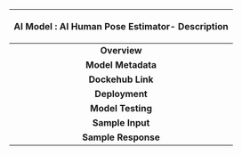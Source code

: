 ﻿

|<p></p><p>**AI Model : AI Human Pose Estimator- Description**</p><p></p>|
| :-: |
|**Overview**|<p>This model generates captions from a fixed vocabulary that describe the contents of images in the COCO Dataset. The model consists of an encoder model - a deep convolutional net using the Inception-v3 architecture trained on ImageNet-2012 data - and a decoder model - an LSTM network that is trained conditioned on the encoding from the image encoder model. The input to the model is an image, and the output is a sentence describing the image content.<br><br>The model is based on the Show and Tell Image Caption Generator Model.</p><p></p>|
|**Model Metadata**|<p>Domain : Vision</p><p>Application : Human Pose Estimation</p><p>Industry : Multi</p><p>Framework : Tensorflow</p><p>Training Data : COCO</p><p>Input Data Format : Image File</p>|
|**Dockehub Link**|https://hub.docker.com/r/codait/max-human-pose-estimator|
|**Deployment**|<p>Deployment from dockerhub:</p><p>docker run -it -p 5000:5000 codait/max-human-pose-estimator</p>|
|**Model Testing** |curl -X POST "http://localhost:5000/model/predict" -H "accept: application/json" -H "Content-Type: multipart/form-data" -F "file=@dance\_image.PNG;type=image/png"|
|**Sample Input**|<p>![](Aspose.Words.f36a12a5-cc31-463c-a8fc-3b4b9e673752.001.png)</p><p></p>|
|**Sample Response**|<p>{</p><p>Â  "status": "ok",</p><p>Â  "predictions": [</p><p>Â Â Â  {</p><p>Â Â Â Â Â  "human\_id": 0,</p><p>Â Â Â Â Â  "pose\_lines": [</p><p>Â Â Â Â Â Â Â  {</p><p>Â Â Â Â Â Â Â Â Â  "line": [</p><p>Â Â Â Â Â Â Â Â Â Â Â  123,</p><p>Â Â Â Â Â Â Â Â Â Â Â  52,</p><p>Â Â Â Â Â Â Â  },</p><p>"body\_parts": [</p><p>Â Â Â Â Â Â Â  {</p><p>Â Â Â Â Â Â Â Â Â  "part\_id": 0,</p><p>Â Â Â Â Â Â Â Â Â  "part\_name": "Nose",</p><p>Â Â Â Â Â Â Â Â Â  "score": "0.85537",</p><p>Â Â Â Â Â Â Â Â Â  "x": 130,</p><p>Â Â Â Â Â Â Â Â Â  "y": 42</p><p>Â Â Â Â Â Â Â  },</p><p>Â Â Â Â Â Â Â  {</p><p>Â Â Â Â Â Â Â Â Â  "part\_id": 1,</p><p>Â Â Â Â Â Â Â Â Â  "part\_name": "Neck",</p><p>Â Â Â Â Â Â Â Â Â  "score": "0.68294",</p><p>Â Â Â Â Â Â Â  },</p><p>Â Â Â Â Â Â Â  {</p><p>Â Â Â Â Â Â Â Â Â  "part\_id": 2,</p><p>Â Â Â Â Â Â Â Â Â  "part\_name": "RShoulder",</p><p>Â Â Â Â Â Â Â Â Â  "score": "0.58194",</p><p>Â Â Â Â Â Â Â  }</p>|

